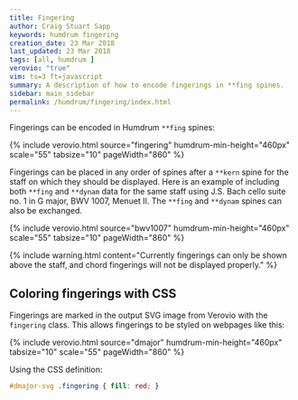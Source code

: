 ```yaml
---
title: Fingering
author: Craig Stuart Sapp
keywords: humdrum fingering
creation_date: 23 Mar 2018
last_updated: 23 Mar 2018
tags: [all, humdrum ]
verovio: "true"
vim: ts=3 ft=javascript
summary: A description of how to encode fingerings in **fing spines.
sidebar: main_sidebar
permalink: /humdrum/fingering/index.html
---
```



Fingerings can be encoded in Humdrum `**fing` spines:

{% include verovio.html
	source="fingering"
	humdrum-min-height="460px"
	scale="55"
	tabsize="10"
	pageWidth="860"
%}

<script type="application/json" id="fingering">
!!!OTL: C major scale
**kern	**fing
*clefG2	*
*M4/4	*
=1	=1
4c	1
4d	2
4e	3
4f	1
=2	=2
4g	2
4a	3
4b	4
4cc	5
=3	=3
4b	4
4a	3
4g	2
4f	1
=4	=4
4e	3
4d	2
2c	1
==	==
*-	*-
</script>


Fingerings can be placed in any order of spines after a `**kern` spine for the 
staff on which they should be displayed. Here is an example of including both
`**fing` and `**dynam` data for the same staff using 
J.S. Bach cello suite no. 1 in G major, BWV 1007, Menuet II.  The `**fing` and
`**dynam` spines can also be exchanged.

{% include verovio.html
	source="bwv1007"
	humdrum-min-height="460px"
	scale="55"
	tabsize="10"
	pageWidth="860"
%}

<script type="application/json" id="bwv1007">

!!!OTL: J.S. Bach
!!!OPR: Cello suite no. 1 in G major
!!!OTL: Menuet II
!!!SCA: BWV 1007
!!!ONB: mm 1-2
**kern	**fing	**dynam
*clefF4	*	*
*k[b-e-]	*	*
*M3/4	*	*
(8B-uL	2	p
8A	.	.
8B-)	.	.
(8D'	1	.
8E-'	2	.
8GG'J)	0	.
=2	=2	=2
4FF	1	.
(4A~	3	.
4D~)	0	.
=	=	=
*-	*-	*-

</script>

{% include warning.html
	content="Currently fingerings can only be shown above the staff, and chord fingerings will not be displayed properly."
%}


## Coloring fingerings with CSS ##

Fingerings are marked in the output SVG image from Verovio with the `fingering` class.
This allows fingerings to be styled on webpages like this:

{% include verovio.html
	source="dmajor"
	humdrum-min-height="460px"
	tabsize="10"
	scale="55"
	pageWidth="860"
%}

<script type="application/json" id="dmajor">
!!!OTL: D major scale
**kern	**fing
*clefG2	*
*M4/4	*
=1	=1
4d	1
4e	2
4f#	3
4g	1
=2	=2
4a	2
4b	3
4cc#	4
4dd	5
=3	=3
4cc#	4
4b	3
4a	2
4g	1
=4	=4
4f#	3
4e	2
2d	1
==	==
*-	*-
</script>


<style>

#dmajor-svg .fingering {
	fill: red;
}

</style>

Using the CSS definition:

```css
#dmajor-svg .fingering { fill: red; }
```



